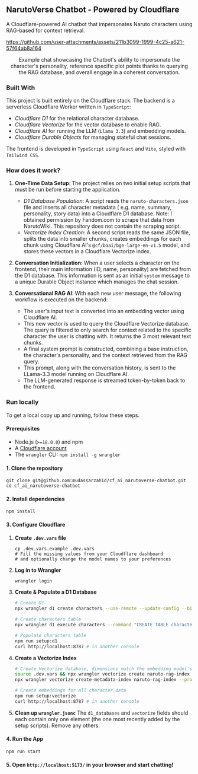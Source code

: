 ## NarutoVerse Chatbot - Powered by Cloudflare

A Cloudflare-powered AI chatbot that impersonates Naruto characters using RAG-based for context retrieval.

https://github.com/user-attachments/assets/211b3099-1999-4c25-a621-57f64ab8a164
<p align="center">Example chat showcasing the Chatbot's ability to impersonate the character's personality, reference specific plot points
thanks to querying the RAG database, and overall engage in a coherent conversation.</p>

### Built With

This project is built entirely on the Cloudflare stack. The backend is a serverless Cloudflare Worker written
in `TypeScript`:

* _Cloudflare D1_ for the relational character database.
* _Cloudflare Vectorize_ for the vector database to enable RAG.
* _Cloudflare AI_ for running the LLM (`Llama 3.3`) and embedding models.
* _Cloudflare Durable Objects_ for managing stateful chat sessions.

The frontend is developed in `TypeScript` using `React` and `Vite`, styled with `Tailwind CSS`.

### How does it work?

1. **One-Time Data Setup**:
   The project relies on two initial setup scripts that must be run before starting the application.
    * _D1 Database Population_: A script reads the `naruto-characters.json` file and inserts all character metadata (
      e.g. name, summary, personality, story data) into a Cloudflare D1 database. Note: I obtained permission by
      Fandom.com to scrape that data from NarutoWiki. This repository does not contain the scraping script.
    * _Vectorize Index Creation_: A second script reads the same JSON file, splits the data into smaller chunks,
      creates embeddings for each chunk using Cloudflare AI's `@cf/baai/bge-large-en-v1.5` model, and stores these
      vectors in a Cloudflare Vectorize index.

2. **Conversation Initialization**:
   When a user selects a character on the frontend, their main information (ID, name, personality) are fetched from the
   D1 database. This information is sent as an initial `system` message to a unique Durable Object instance which
   manages
   the chat session.

3. **Conversational RAG AI**:
   With each new user message, the following workflow is executed on the backend:

    * The user's input text is converted into an embedding vector using Cloudflare AI.
    * This new vector is used to query the Cloudflare Vectorize database. The query is filtered to only search for
      context related to the specific character the user is chatting with. It returns the 3 most relevant text chunks.
    * A final system prompt is constructed, combining a base instruction, the character's personality, and the
      context retrieved from the RAG query.
    * This prompt, along with the conversation history, is sent to the LLama-3.3 model running on Cloudflare AI.
    * The LLM-generated response is streamed token-by-token back to the frontend.

### Run locally

To get a local copy up and running, follow these steps.

#### Prerequisites

* Node.js (`>=18.0.0`) and npm
* A [Cloudflare account](https://dash.cloudflare.com/)
* The `wrangler` CLI: `npm install -g wrangler`

#### 1. Clone the repository

```shell
git clone git@github.com:mudassarzahid/cf_ai_narutoverse-chatbot.git
cd cf_ai_narutoverse-chatbot
```

#### 2. Install dependencies

```shell
npm install
```

#### 3. Configure Cloudflare

1. **Create `.dev.vars` file**
   ```shell
   cp .dev.vars.example .dev.vars
   # Fill the missing values from your Cloudflare dashboard
   # and optionally change the model names to your preferences
   ```

2. **Log in to Wrangler**
   ```bash
   wrangler login
   ```
3. **Create & Populate a D1 Database**
   ```bash
   # Create D1
   npx wrangler d1 create characters --use-remote --update-config --binding DB
   
   # Create characters table
   npx wrangler d1 execute characters --command "CREATE TABLE characters (id INTEGER PRIMARY KEY, name TEXT, href TEXT, image_url TEXT, summary TEXT, personality TEXT, summarized_personality TEXT, data TEXT, data_length INTEGER);" --remote
   
   # Populate characters table
   npm run setup:d1
   curl http://localhost:8787 # in another console
   ```
4. **Create a Vectorize Index**
   ```bash
   # Create Vectorize database, dimensions match the embedding model's (specified in dev.vars)
   source .dev.vars && npx wrangler vectorize create naruto-rag-index --dimensions=$EMBEDDING_VECTOR_DIMENSIONS --metric=cosine --use-remote --update-config --binding VECTORIZE_INDEX
   npx wrangler vectorize create-metadata-index naruto-rag-index --property-name=characterId --type=number
   
   # Create embeddings for all character data
   npm run setup:vectorize
   curl http://localhost:8787 # in another console
   ```

5. **Clean up `wrangler.jsonc`**
   The `d1_databases` and `vectorize` fields should each contain only one element (the one most recently added by the
   setup scripts). Remove any others.

#### 4. Run the App

```bash
npm run start
```

#### 5. Open `http://localhost:5173/` in your browser and start chatting\!
